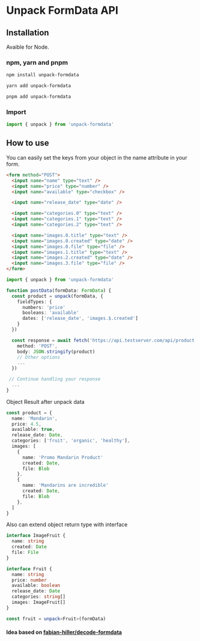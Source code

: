 # Unpack FormData API

## Installation

Avaible for Node.

### npm, yarn and pnpm

```bash
npm install unpack-formdata
```

```bash
yarn add unpack-formdata
```

```bash
pnpm add unpack-formdata
```

### Import

```ts
import { unpack } from 'unpack-formdata'
```

## How to use

You can easily set the keys from your object in the name attribute in your form.

```html
<form method="POST">
  <input name="name" type="text" />
  <input name="price" type="number" />
  <input name="available" type="checkbox" />

  <input name="release_date" type="date" />

  <input name="categories.0" type="text" />
  <input name="categories.1" type="text" />
  <input name="categories.2" type="text" />

  <input name="images.0.title" type="text" />
  <input name="images.0.created" type="date" />
  <input name="images.0.file" type="file" />
  <input name="images.1.title" type="text" />
  <input name="images.2.created" type="date" />
  <input name="images.3.file" type="file" />
</form>
```

```ts
import { unpack } from 'unpack-formdata'

function postData(formData: FormData) {
  const product = unpack(formData, {
    fieldTypes: {
      numbers: 'price'
      booleans: 'available'
      dates: ['release_date', 'images.$.created']
    }
  })

  const response = await fetch('https://api.testserver.com/api/product', {
    method: 'POST',
    body: JSON.stringify(product)
    // Other options
    ...
  })

 // Continue handling your response
  ...
}
```

Object Result after unpack data

```ts
const product = {
  name: 'Mandarin',
  price: 4.5,
  available: true,
  release_date: Date,
  categories: ['fruit', 'organic', 'healthy'],
  images: [
    {
      name: 'Promo Mandarin Product'
      created: Date,
      file: Blob
    },
    {
      name: 'Mandarins are incredible'
      created: Date,
      file: Blob
    },
  ]
}
```

Also can extend object return type with interface

```ts
interface ImageFruit {
  name: string
  created: Date
  file: File
}

interface Fruit {
  name: string
  price: number
  available: boolean
  release_date: Date
  categories: string[]
  images: ImageFruit[]
}

const fruit = unpack<Fruit>(formData)
```

#### Idea based on [fabian-hiller/decode-formdata](https://github.com/fabian-hiller/decode-formdata)
